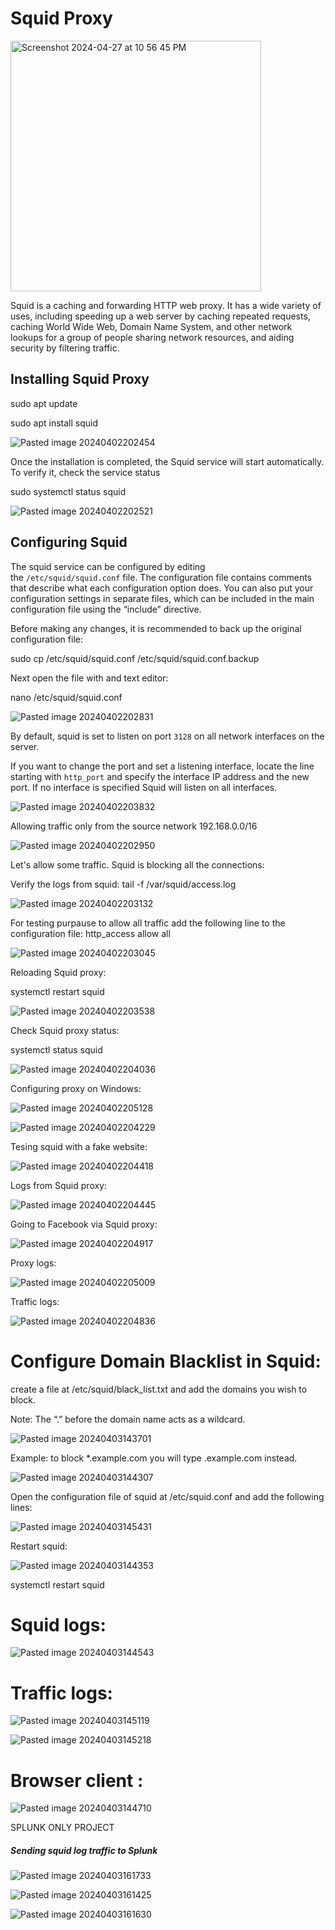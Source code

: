 # Squid Proxy

<img width="401" alt="Screenshot 2024-04-27 at 10 56 45 PM" src="https://github.com/lm3nitro/Projects/assets/55665256/c1a8bcc3-1078-402d-88f2-84849ebf4ed9">

Squid is a caching and forwarding HTTP web proxy. It has a wide variety of uses, including speeding up a web server by caching repeated requests, caching World Wide Web, Domain Name System, and other network lookups for a group of people sharing network resources, and aiding security by filtering traffic.

 
## Installing Squid Proxy


sudo apt update

sudo apt install squid

![Pasted image 20240402202454](https://github.com/lm3nitro/Projects/assets/55665256/f9263069-6075-43d4-b8b0-c1839cb7b224)


Once the installation is completed, the Squid service will start automatically. To verify it, check the service status

sudo systemctl status squid

![Pasted image 20240402202521](https://github.com/lm3nitro/Projects/assets/55665256/a60b51a8-cf83-4512-9cef-9513153656b9)


## Configuring Squid

The squid service can be configured by editing the `/etc/squid/squid.conf` file. The configuration file contains comments that describe what each configuration option does. You can also put your configuration settings in separate files, which can be included in the main configuration file using the “include” directive.

Before making any changes, it is recommended to back up the original configuration file:

sudo cp /etc/squid/squid.conf /etc/squid/squid.conf.backup


Next open the file with and text editor:

nano /etc/squid/squid.conf

![Pasted image 20240402202831](https://github.com/lm3nitro/Projects/assets/55665256/b27b5d08-d539-48fe-86fc-a79d6d597409)


By default, squid is set to listen on port `3128` on all network interfaces on the server.

If you want to change the port and set a listening interface, locate the line starting with `http_port` and specify the interface IP address and the new port. If no interface is specified Squid will listen on all interfaces.

![Pasted image 20240402203832](https://github.com/lm3nitro/Projects/assets/55665256/cf774d88-6f7e-4ed2-9e55-b3308edc5651)


Allowing traffic only from the source network 192.168.0.0/16


![Pasted image 20240402202950](https://github.com/lm3nitro/Projects/assets/55665256/6fb4dc79-e6a7-443a-9feb-dcac4a8ea873)


Let's allow some traffic. Squid is blocking all the connections:

Verify the logs from squid: tail -f /var/squid/access.log

![Pasted image 20240402203132](https://github.com/lm3nitro/Projects/assets/55665256/b4833a23-e778-457e-81e0-6d0980f8792f)


For testing purpause to allow all traffic add the following line to the configuration file: 
http_access allow all

![Pasted image 20240402203045](https://github.com/lm3nitro/Projects/assets/55665256/300cdbc2-cb3c-476c-9c67-aac92cba8a5b)


Reloading Squid proxy:

systemctl restart squid

![Pasted image 20240402203538](https://github.com/lm3nitro/Projects/assets/55665256/1b67a341-b727-4465-85a4-c20e11299e48)


Check Squid proxy status:

systemctl status squid 

![Pasted image 20240402204036](https://github.com/lm3nitro/Projects/assets/55665256/4b602451-8f87-407a-ae3d-069c338b1bad)



Configuring proxy on Windows:


![Pasted image 20240402205128](https://github.com/lm3nitro/Projects/assets/55665256/3c005db8-a40e-44e1-a362-d91980e1d0a2)


![Pasted image 20240402204229](https://github.com/lm3nitro/Projects/assets/55665256/450a5af5-f643-4c7c-962e-39e523f11560)


Tesing squid with a fake website:

![Pasted image 20240402204418](https://github.com/lm3nitro/Projects/assets/55665256/6650a4b6-ef28-4c1b-aebc-a1dd3cb21910)


Logs from Squid proxy:

![Pasted image 20240402204445](https://github.com/lm3nitro/Projects/assets/55665256/0873d159-5f96-4a43-a1d5-c757b30c34a4)



Going to Facebook via Squid proxy:


![Pasted image 20240402204917](https://github.com/lm3nitro/Projects/assets/55665256/d1b9ca92-5069-44a7-8fd7-3da1c1e2126a)



Proxy logs:

![Pasted image 20240402205009](https://github.com/lm3nitro/Projects/assets/55665256/3bc645b4-4094-4f8c-9641-63eacdf437f7)



Traffic logs:

![Pasted image 20240402204836](https://github.com/lm3nitro/Projects/assets/55665256/cde41a5c-13fd-4f89-ad02-ca895de4205a)




#  Configure Domain Blacklist in Squid:


create a file at /etc/squid/black_list.txt and add the domains you wish to block. 

Note:  The “.” before the domain name acts as a wildcard. 


![Pasted image 20240403143701](https://github.com/lm3nitro/Projects/assets/55665256/99923f88-8ebc-425d-b444-a5fecdb64c46)


Example:  to block *.example.com you will type  .example.com instead.  


![Pasted image 20240403144307](https://github.com/lm3nitro/Projects/assets/55665256/ace43405-ba5e-4ec8-b921-238379477131)


Open the configuration file of squid at /etc/squid.conf and add the following lines:

![Pasted image 20240403145431](https://github.com/lm3nitro/Projects/assets/55665256/916a3b19-0f91-4cac-9ac3-de27d5f806bc)


Restart squid:

![Pasted image 20240403144353](https://github.com/lm3nitro/Projects/assets/55665256/198e7a47-8d02-423f-892c-867c8f44f484)


systemctl restart squid




# Squid logs:



![Pasted image 20240403144543](https://github.com/lm3nitro/Projects/assets/55665256/a3fde7d1-0980-4511-ad08-16b93739229e)



# Traffic logs:

![Pasted image 20240403145119](https://github.com/lm3nitro/Projects/assets/55665256/b8a97a11-67f0-46a6-aac0-ab03754057d7)


![Pasted image 20240403145218](https://github.com/lm3nitro/Projects/assets/55665256/fd0b5cc2-b4ed-43f9-8c36-4218c02a53c7)

# Browser client :

![Pasted image 20240403144710](https://github.com/lm3nitro/Projects/assets/55665256/91be24a1-5228-4cce-bd32-93c53f2c31d2)






SPLUNK ONLY PROJECT 

##### Sending squid log traffic to Splunk


![Pasted image 20240403161733](https://github.com/lm3nitro/Projects/assets/55665256/1dff81be-08cb-47e7-bc49-469e5350863a)

![Pasted image 20240403161425](https://github.com/lm3nitro/Projects/assets/55665256/920e3811-2b97-476a-9d9d-e60880b064e2)


![Pasted image 20240403161630](https://github.com/lm3nitro/Projects/assets/55665256/42ba6d89-bc4a-47af-a38e-5839c8b716b0)
